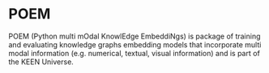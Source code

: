 # POEM
POEM (Python multi mOdal KnowlEdge EmbeddiNgs) is  package of training and evaluating knowledge graphs embedding models that incorporate multi modal information (e.g. numerical, textual, visual information) and is part of the KEEN Universe.
